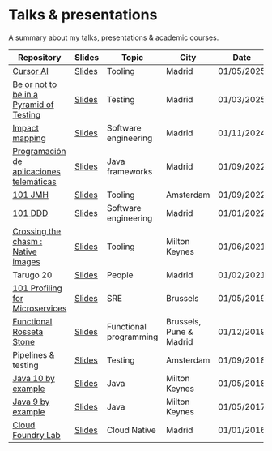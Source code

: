 # Talks & presentations
A summary about my talks, presentations & academic courses.

| Repository                                         | Slides     | Topic      | City       | Date       |
|----------------------------------------------------|------------|------------|------------|------------|
| [Cursor AI](https://github.com/jabrena/101-cursor) | [Slides](https://jabrena.github.io/101-cursor/) | Tooling | Madrid | 01/05/2025 |
| [Be or not to be in a Pyramid of Testing](https://github.com/jabrena/spring-boot-integration-testing) | [Slides](https://jabrena.github.io/spring-boot-integration-testing/) | Testing | Madrid | 01/03/2025 |
| [Impact mapping](https://github.com/jabrena/101-impact-mapping)           | [Slides](https://jabrena.github.io/101-impact-mapping/) | Software engineering | Madrid | 01/11/2024 |
| [Programación de aplicaciones telemáticas](https://gitt-3-pat.github.io/) | [Slides](https://github.com/gitt-3-pat) | Java frameworks | Madrid | 01/09/2022 |
| [101 JMH](https://github.com/jabrena/101-concurrency)                  | [Slides](https://jabrena.github.io/101-concurrency/) | Tooling | Amsterdam | 01/09/2022 |
| [101 DDD](https://github.com/jabrena/101-ddd)                          | [Slides](https://jabrena.github.io/101-ddd/) | Software engineering | Madrid | 01/01/2022 |
| [Crossing the chasm : Native images](https://github.com/jabrena/crossing-the-chasm-native-images) | [Slides](https://jabrena.github.io/crossing-the-chasm-native-images/) | Tooling | Milton Keynes | 01/06/2021 |
| Tarugo 20                                          | [Slides](https://docs.google.com/presentation/d/1usuybQklj8s-G3mE9f92K0PTWgZK3OSh0zGv8buATqM/edit?usp=sharing) | People | Madrid | 01/02/2021 |
| [101 Profiling for Microservices](https://github.com/jabrena/101-profiling-microservices) | [Slides](https://jabrena.github.io/101-profiling-microservices/) | SRE | Brussels |  01/05/2019 |
| [Functional Rosseta Stone](https://github.com/jabrena/functional-rosetta-stone) | [Slides](https://jabrena.github.io/functional-rosetta-stone/) | Functional programming | Brussels, Pune & Madrid | 01/12/2019 |
| Pipelines & testing                                | [Slides](https://docs.google.com/presentation/d/0B6G7VJZ3-nZCQ0hLdXhWTUFVMzlGVHpMcUU0RzJsMWJzNlIw/edit?usp=sharing&ouid=114975622970371620087&resourcekey=0-OJcQkWKc-jC3Dx9U0K-LaA&rtpof=true&sd=true) | Testing | Amsterdam | 01/09/2018 |
| [Java 10 by example](https://github.com/jabrena/java10-by-example) | [Slides](https://jabrena.github.io/java10-by-example/) | Java | Milton Keynes | 01/05/2018 |
| [Java 9 by example](https://github.com/jabrena/java9-by-example)   | [Slides](https://jabrena.github.io/java9-by-example/www/) | Java | Milton Keynes | 01/05/2017 |
| [Cloud Foundry Lab](https://github.com/jabrena/CloudFoundryLab)    | [Slides](https://jabrena.github.io/CloudFoundryLab/)      | Cloud Native | Madrid | 01/01/2016 |
